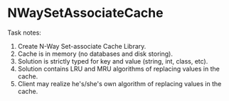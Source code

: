# NWaySetAssociateCache
Task notes:
1. Create N-Way Set-associate Cache Library.
2. Cache is in memory (no databases and disk storing).
3. Solution is strictly typed for key and value (string, int, class, etc). 
4. Solution contains LRU and MRU algorithms of replacing values in the cache.
5. Client may realize he's/she's own algorithm of replacing values in the cache.
